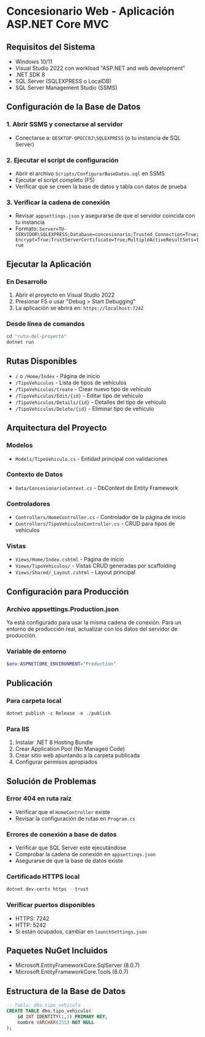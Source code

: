 # Concesionario Web - Aplicación ASP.NET Core MVC

## Requisitos del Sistema
- Windows 10/11
- Visual Studio 2022 con workload "ASP.NET and web development"
- .NET SDK 8
- SQL Server (SQLEXPRESS o LocalDB)
- SQL Server Management Studio (SSMS)

## Configuración de la Base de Datos

### 1. Abrir SSMS y conectarse al servidor
- Conectarse a: `DESKTOP-QPGCC0J\SQLEXPRESS` (o tu instancia de SQL Server)

### 2. Ejecutar el script de configuración
- Abrir el archivo `Scripts/ConfigurarBaseDatos.sql` en SSMS
- Ejecutar el script completo (F5)
- Verificar que se creen la base de datos y tabla con datos de prueba

### 3. Verificar la cadena de conexión
- Revisar `appsettings.json` y asegurarse de que el servidor coincida con tu instancia
- Formato: `Server=TU-SERVIDOR\SQLEXPRESS;Database=concesionario;Trusted_Connection=True;Encrypt=True;TrustServerCertificate=True;MultipleActiveResultSets=true`

## Ejecutar la Aplicación

### En Desarrollo
1. Abrir el proyecto en Visual Studio 2022
2. Presionar F5 o usar "Debug > Start Debugging"
3. La aplicación se abrirá en: `https://localhost:7242`

### Desde línea de comandos
```powershell
cd "ruta-del-proyecto"
dotnet run
```

## Rutas Disponibles
- `/` o `/Home/Index` - Página de inicio
- `/TipoVehiculos` - Lista de tipos de vehículos
- `/TipoVehiculos/Create` - Crear nuevo tipo de vehículo
- `/TipoVehiculos/Edit/{id}` - Editar tipo de vehículo
- `/TipoVehiculos/Details/{id}` - Detalles del tipo de vehículo
- `/TipoVehiculos/Delete/{id}` - Eliminar tipo de vehículo

## Arquitectura del Proyecto

### Modelos
- `Models/TipoVehiculo.cs` - Entidad principal con validaciones

### Contexto de Datos
- `Data/ConcesionarioContext.cs` - DbContext de Entity Framework

### Controladores
- `Controllers/HomeController.cs` - Controlador de la página de inicio
- `Controllers/TipoVehiculosController.cs` - CRUD para tipos de vehículos

### Vistas
- `Views/Home/Index.cshtml` - Página de inicio
- `Views/TipoVehiculos/` - Vistas CRUD generadas por scaffolding
- `Views/Shared/_Layout.cshtml` - Layout principal

## Configuración para Producción

### Archivo appsettings.Production.json
Ya está configurado para usar la misma cadena de conexión. Para un entorno de producción real, actualizar con los datos del servidor de producción.

### Variable de entorno
```powershell
$env:ASPNETCORE_ENVIRONMENT="Production"
```

## Publicación

### Para carpeta local
```powershell
dotnet publish -c Release -o ./publish
```

### Para IIS
1. Instalar .NET 8 Hosting Bundle
2. Crear Application Pool (No Managed Code)
3. Crear sitio web apuntando a la carpeta publicada
4. Configurar permisos apropiados

## Solución de Problemas

### Error 404 en ruta raíz
- Verificar que el `HomeController` existe
- Revisar la configuración de rutas en `Program.cs`

### Errores de conexión a base de datos
- Verificar que SQL Server esté ejecutándose
- Comprobar la cadena de conexión en `appsettings.json`
- Asegurarse de que la base de datos existe

### Certificado HTTPS local
```powershell
dotnet dev-certs https --trust
```

### Verificar puertos disponibles
- HTTPS: 7242
- HTTP: 5242
- Si están ocupados, cambiar en `launchSettings.json`

## Paquetes NuGet Incluidos
- Microsoft.EntityFrameworkCore.SqlServer (8.0.7)
- Microsoft.EntityFrameworkCore.Tools (8.0.7)

## Estructura de la Base de Datos
```sql
-- Tabla: dbo.tipo_vehiculo
CREATE TABLE dbo.tipo_vehiculo(
    id INT IDENTITY(1,1) PRIMARY KEY,
    nombre VARCHAR(255) NOT NULL
);
```